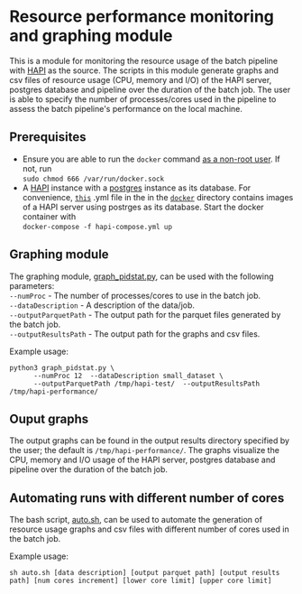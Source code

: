 # Resource performance monitoring and graphing module

This is a module for monitoring the resource usage of the batch pipeline with [HAPI](https://hapifhir.io/) 
as the source. The scripts in this module generate graphs and csv files of resource usage 
(CPU, memory and I/O) of the HAPI server, postgres database and pipeline over the duration of the 
batch job. The user is able to specify the number of processes/cores used in the pipeline to assess 
the batch pipeline's performance on the local machine.

## Prerequisites

-   Ensure you are able to run the `docker` command 
[as a non-root user](https://docs.docker.com/engine/install/linux-postinstall/). If not, run  
`sudo chmod 666 /var/run/docker.sock`
-   A [HAPI](https://hapifhir.io/) instance with a [postgres](https://www.postgresql.org/) instance 
as its database. For convenience, [`this`](/docker/hapi-compose.yml) .yml file in the in the 
[`docker`](/docker) directory contains images of a HAPI server using postrges as its database. Start 
the docker container with  
`docker-compose -f hapi-compose.yml up` 

## Graphing module

The graphing module, [graph_pidstat.py](/utils/resource-monitor/graph_pidstat.py), can be used with 
the following parameters:  
`--numProc` - The number of processes/cores to use in the batch job.    
`--dataDescription` - A description of the data/job.  
`--outputParquetPath` - The output path for the parquet files generated by the batch job.  
`--outputResultsPath` - The output path for the graphs and csv files.  

Example usage:  
```shell
python3 graph_pidstat.py \
      --numProc 12  --dataDescription small_dataset \
      --outputParquetPath /tmp/hapi-test/  --outputResultsPath /tmp/hapi-performance/
```

## Ouput graphs

The output graphs can be found in the output results directory specified by the user; 
the default is `/tmp/hapi-performance/`. The graphs visualize the CPU, memory and I/O usage of the 
HAPI server, postgres database and pipeline over the duration of the batch job.

## Automating runs with different number of cores

The bash script, [auto.sh](/utils/resource-monitor/auto.sh), can be used to automate the generation 
of resource usage graphs and csv files with different number of cores used in the batch job.

Example usage:  
```shell
sh auto.sh [data description] [output parquet path] [output results path] [num cores increment] [lower core limit] [upper core limit]
